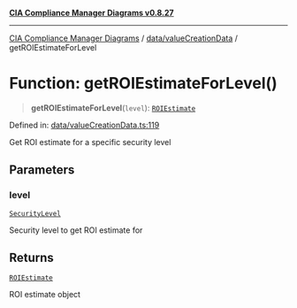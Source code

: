 [**CIA Compliance Manager Diagrams v0.8.27**](../../../README.md)

***

[CIA Compliance Manager Diagrams](../../../modules.md) / [data/valueCreationData](../README.md) / getROIEstimateForLevel

# Function: getROIEstimateForLevel()

> **getROIEstimateForLevel**(`level`): [`ROIEstimate`](../../../types/interfaces/ROIEstimate.md)

Defined in: [data/valueCreationData.ts:119](https://github.com/Hack23/cia-compliance-manager/blob/26bb73ca86d23be8656cdd29d12202323a449310/src/data/valueCreationData.ts#L119)

Get ROI estimate for a specific security level

## Parameters

### level

[`SecurityLevel`](../../../types/cia/type-aliases/SecurityLevel.md)

Security level to get ROI estimate for

## Returns

[`ROIEstimate`](../../../types/interfaces/ROIEstimate.md)

ROI estimate object

